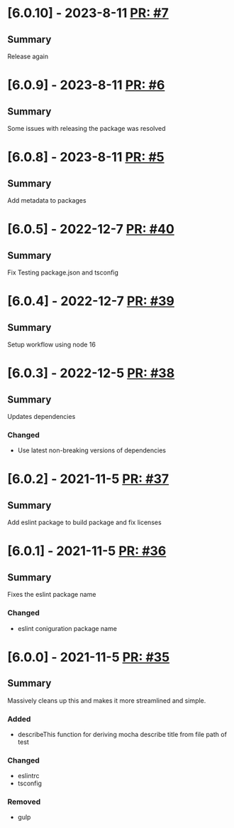# [6.0.10] - 2023-8-11 [PR: #7](https://github.com/woksin-org/TypeScript.Build/pull/7)
## Summary

Release again


# [6.0.9] - 2023-8-11 [PR: #6](https://github.com/woksin-org/TypeScript.Build/pull/6)
## Summary

Some issues with releasing the package was resolved


# [6.0.8] - 2023-8-11 [PR: #5](https://github.com/woksin-org/TypeScript.Build/pull/5)
## Summary

Add metadata to packages


# [6.0.5] - 2022-12-7 [PR: #40](https://github.com/dolittle/TypeScript.Build/pull/40)
## Summary

Fix Testing package.json and tsconfig


# [6.0.4] - 2022-12-7 [PR: #39](https://github.com/dolittle/TypeScript.Build/pull/39)
## Summary

Setup workflow using node 16


# [6.0.3] - 2022-12-5 [PR: #38](https://github.com/dolittle/TypeScript.Build/pull/38)
## Summary

Updates dependencies

### Changed

- Use latest non-breaking versions of dependencies


# [6.0.2] - 2021-11-5 [PR: #37](https://github.com/dolittle/TypeScript.Build/pull/37)
## Summary

Add eslint package to build package and fix licenses


# [6.0.1] - 2021-11-5 [PR: #36](https://github.com/dolittle/TypeScript.Build/pull/36)
## Summary

Fixes the eslint package name

### Changed

- eslint coniguration package name


# [6.0.0] - 2021-11-5 [PR: #35](https://github.com/dolittle/TypeScript.Build/pull/35)
## Summary

Massively cleans up this and makes it more streamlined and simple.

### Added

- describeThis function for deriving mocha describe title from file path of test

### Changed

- eslintrc
- tsconfig


### Removed

- gulp


